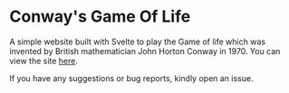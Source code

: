 # Conway's Game Of Life

A simple website built with Svelte to play the Game of life which was invented by British mathematician John Horton Conway in 1970. You can view the site [here](https://github.com/scientific-dev/gameoflife).

If you have any suggestions or bug reports, kindly open an issue.